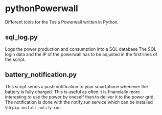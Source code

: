 # pythonPowerwall
Different tools for the Tesla Powerwall written in Python.

## sql_log.py
Logs the power production and consumption into a SQL database
The SQL login data and the IP of the powerwall has to be adjusted in the first lines of the script.

## battery_notification.py
This script sends a push notification to your smartphone whenever the battery is fully charged.
This is useful as often it is financially more interesting to use the power by oneself than to deliver it to the power grid.
The notification is done with the notify.run service which can be installed via `pip install notify-run`.
